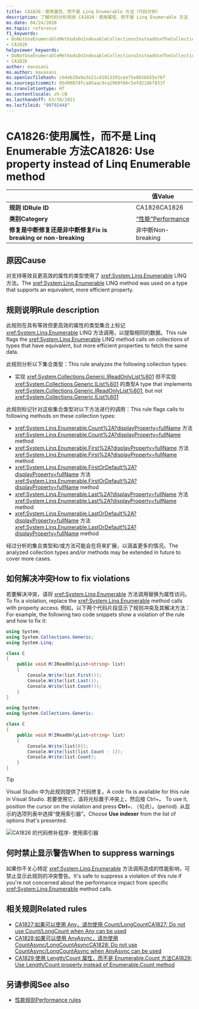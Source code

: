 ```yaml
---
title: CA1826：使用属性，而不是 Linq Enumerable 方法（代码分析）
description: 了解代码分析规则 CA1826：使用属性，而不是 Linq Enumerable 方法
ms.date: 04/24/2020
ms.topic: reference
f1_keywords:
- DoNotUseEnumerableMethodsOnIndexableCollectionsInsteadUseTheCollectionDirectlyAnalyzer
- CA1826
helpviewer_keywords:
- DoNotUseEnumerableMethodsOnIndexableCollectionsInsteadUseTheCollectionDirectlyAnalyzer
- CA1826
author: mavasani
ms.author: mavasani
ms.openlocfilehash: cb4eb20a9a3e21c41013391cee75e8b5b655e76f
ms.sourcegitcommit: 05d0087dfca85aac9ca2960f86c5efd218bf833f
ms.translationtype: HT
ms.contentlocale: zh-CN
ms.lasthandoff: 03/30/2021
ms.locfileid: "99792448"
---
```

# <a name="ca1826-use-property-instead-of-linq-enumerable-method"></a><span data-ttu-id="40807-103">CA1826:使用属性，而不是 Linq Enumerable 方法</span><span class="sxs-lookup"><span data-stu-id="40807-103">CA1826: Use property instead of Linq Enumerable method</span></span>

| | <span data-ttu-id="40807-104">值</span><span class="sxs-lookup"><span data-stu-id="40807-104">Value</span></span> |
|-|-|
| <span data-ttu-id="40807-105">**规则 ID**</span><span class="sxs-lookup"><span data-stu-id="40807-105">**Rule ID**</span></span> |<span data-ttu-id="40807-106">CA1826</span><span class="sxs-lookup"><span data-stu-id="40807-106">CA1826</span></span>|
| <span data-ttu-id="40807-107">**类别**</span><span class="sxs-lookup"><span data-stu-id="40807-107">**Category**</span></span> |[<span data-ttu-id="40807-108">“性能”</span><span class="sxs-lookup"><span data-stu-id="40807-108">Performance</span></span>](performance-warnings.md)|
| <span data-ttu-id="40807-109">**修复是中断修复还是非中断修复**</span><span class="sxs-lookup"><span data-stu-id="40807-109">**Fix is breaking or non-breaking**</span></span> |<span data-ttu-id="40807-110">非中断</span><span class="sxs-lookup"><span data-stu-id="40807-110">Non-breaking</span></span>|

## <a name="cause"></a><span data-ttu-id="40807-111">原因</span><span class="sxs-lookup"><span data-stu-id="40807-111">Cause</span></span>

<span data-ttu-id="40807-112">对支持等效且更高效的属性的类型使用了 <xref:System.Linq.Enumerable> LINQ 方法。</span><span class="sxs-lookup"><span data-stu-id="40807-112">The <xref:System.Linq.Enumerable> LINQ method was used on a type that supports an equivalent, more efficient property.</span></span>

## <a name="rule-description"></a><span data-ttu-id="40807-113">规则说明</span><span class="sxs-lookup"><span data-stu-id="40807-113">Rule description</span></span>

<span data-ttu-id="40807-114">此规则在具有等效但更高效的属性的类型集合上标记 <xref:System.Linq.Enumerable> LINQ 方法调用，以提取相同的数据。</span><span class="sxs-lookup"><span data-stu-id="40807-114">This rule flags the <xref:System.Linq.Enumerable> LINQ method calls on collections of types that have equivalent, but more efficient properties to fetch the same data.</span></span>

<span data-ttu-id="40807-115">此规则分析以下集合类型：</span><span class="sxs-lookup"><span data-stu-id="40807-115">This rule analyzes the following collection types:</span></span>

- <span data-ttu-id="40807-116">实现 <xref:System.Collections.Generic.IReadOnlyList%601> 但不实现 <xref:System.Collections.Generic.IList%601> 的类型</span><span class="sxs-lookup"><span data-stu-id="40807-116">A type that implements <xref:System.Collections.Generic.IReadOnlyList%601>, but not <xref:System.Collections.Generic.IList%601></span></span>

<span data-ttu-id="40807-117">此规则标记针对这些集合类型对以下方法进行的调用：</span><span class="sxs-lookup"><span data-stu-id="40807-117">This rule flags calls to following methods on these collection types:</span></span>

- <span data-ttu-id="40807-118"><xref:System.Linq.Enumerable.Count%2A?displayProperty=fullName> 方法</span><span class="sxs-lookup"><span data-stu-id="40807-118"><xref:System.Linq.Enumerable.Count%2A?displayProperty=fullName> method</span></span>
- <span data-ttu-id="40807-119"><xref:System.Linq.Enumerable.First%2A?displayProperty=fullName> 方法</span><span class="sxs-lookup"><span data-stu-id="40807-119"><xref:System.Linq.Enumerable.First%2A?displayProperty=fullName> method</span></span>
- <span data-ttu-id="40807-120"><xref:System.Linq.Enumerable.FirstOrDefault%2A?displayProperty=fullName> 方法</span><span class="sxs-lookup"><span data-stu-id="40807-120"><xref:System.Linq.Enumerable.FirstOrDefault%2A?displayProperty=fullName> method</span></span>
- <span data-ttu-id="40807-121"><xref:System.Linq.Enumerable.Last%2A?displayProperty=fullName> 方法</span><span class="sxs-lookup"><span data-stu-id="40807-121"><xref:System.Linq.Enumerable.Last%2A?displayProperty=fullName> method</span></span>
- <span data-ttu-id="40807-122"><xref:System.Linq.Enumerable.LastOrDefault%2A?displayProperty=fullName> 方法</span><span class="sxs-lookup"><span data-stu-id="40807-122"><xref:System.Linq.Enumerable.LastOrDefault%2A?displayProperty=fullName> method</span></span>

<span data-ttu-id="40807-123">经过分析的集合类型和/或方法可能会在将来扩展，以涵盖更多的情况。</span><span class="sxs-lookup"><span data-stu-id="40807-123">The analyzed collection types and/or methods may be extended in future to cover more cases.</span></span>

## <a name="how-to-fix-violations"></a><span data-ttu-id="40807-124">如何解决冲突</span><span class="sxs-lookup"><span data-stu-id="40807-124">How to fix violations</span></span>

<span data-ttu-id="40807-125">若要解决冲突，请将 <xref:System.Linq.Enumerable> 方法调用替换为属性访问。</span><span class="sxs-lookup"><span data-stu-id="40807-125">To fix a violation, replace the <xref:System.Linq.Enumerable> method calls with property access.</span></span> <span data-ttu-id="40807-126">例如，以下两个代码片段显示了规则冲突及其解决方法：</span><span class="sxs-lookup"><span data-stu-id="40807-126">For example, the following two code snippets show a violation of the rule and how to fix it:</span></span>

```csharp
using System;
using System.Collections.Generic;
using System.Linq;

class C
{
    public void M(IReadOnlyList<string> list)
    {
        Console.Write(list.First());
        Console.Write(list.Last());
        Console.Write(list.Count());
    }
}
```

```csharp
using System;
using System.Collections.Generic;

class C
{
    public void M(IReadOnlyList<string> list)
    {
        Console.Write(list[0]);
        Console.Write(list[list.Count - 1]);
        Console.Write(list.Count);
    }
}
```

> [!TIP]
> <span data-ttu-id="40807-127">Visual Studio 中为此规则提供了代码修复。</span><span class="sxs-lookup"><span data-stu-id="40807-127">A code fix is available for this rule in Visual Studio.</span></span> <span data-ttu-id="40807-128">若要使用它，请将光标置于冲突上，然后按 Ctrl+。 </span><span class="sxs-lookup"><span data-stu-id="40807-128">To use it, position the cursor on the violation and press **Ctrl**+**.**</span></span> <span data-ttu-id="40807-129">（句点）。</span><span class="sxs-lookup"><span data-stu-id="40807-129">(period).</span></span> <span data-ttu-id="40807-130">从显示的选项列表中选择“使用索引器”。</span><span class="sxs-lookup"><span data-stu-id="40807-130">Choose **Use indexer** from the list of options that's presented.</span></span>
>
> ![CA1826 的代码修补程序- 使用索引器](media/ca1826-codefix.png)

## <a name="when-to-suppress-warnings"></a><span data-ttu-id="40807-132">何时禁止显示警告</span><span class="sxs-lookup"><span data-stu-id="40807-132">When to suppress warnings</span></span>

<span data-ttu-id="40807-133">如果你不关心特定 <xref:System.Linq.Enumerable> 方法调用造成的性能影响，可禁止显示此规则的冲突警告。</span><span class="sxs-lookup"><span data-stu-id="40807-133">It's safe to suppress a violation of this rule if you're not concerned about the performance impact from specific <xref:System.Linq.Enumerable> method calls.</span></span>

## <a name="related-rules"></a><span data-ttu-id="40807-134">相关规则</span><span class="sxs-lookup"><span data-stu-id="40807-134">Related rules</span></span>

- [<span data-ttu-id="40807-135">CA1827:如果可以使用 Any，请勿使用 Count/LongCount</span><span class="sxs-lookup"><span data-stu-id="40807-135">CA1827: Do not use Count/LongCount when Any can be used</span></span>](ca1827.md)
- [<span data-ttu-id="40807-136">CA1828:如果可以使用 AnyAsync，请勿使用 CountAsync/LongCountAsync</span><span class="sxs-lookup"><span data-stu-id="40807-136">CA1828: Do not use CountAsync/LongCountAsync when AnyAsync can be used</span></span>](ca1828.md)
- [<span data-ttu-id="40807-137">CA1829:使用 Length/Count 属性，而不是 Enumerable.Count 方法</span><span class="sxs-lookup"><span data-stu-id="40807-137">CA1829: Use Length/Count property instead of Enumerable.Count method</span></span>](ca1829.md)

## <a name="see-also"></a><span data-ttu-id="40807-138">另请参阅</span><span class="sxs-lookup"><span data-stu-id="40807-138">See also</span></span>

- [<span data-ttu-id="40807-139">性能规则</span><span class="sxs-lookup"><span data-stu-id="40807-139">Performance rules</span></span>](performance-warnings.md)
